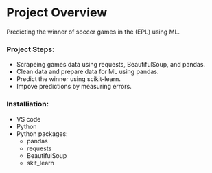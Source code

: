 # Project Overview
Predicting the winner of soccer games in the (EPL) using ML.

### Project Steps:
- Scrapeing games data using requests, BeautifulSoup, and pandas.
- Clean data and prepare data for ML using pandas.
- Predict the winner using scikit-learn.
- Impove predictions by measuring errors.

### Installiation:
- VS code
- Python
- Python packages:
  - pandas
  - requests
  - BeautifulSoup
  - skit_learn
